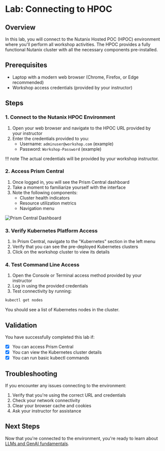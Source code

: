 # Lab: Connecting to HPOC

## Overview

In this lab, you will connect to the Nutanix Hosted POC (HPOC) environment where you'll perform all workshop activities. The HPOC provides a fully functional Nutanix cluster with all the necessary components pre-installed.

## Prerequisites

- Laptop with a modern web browser (Chrome, Firefox, or Edge recommended)
- Workshop access credentials (provided by your instructor)

## Steps

### 1. Connect to the Nutanix HPOC Environment

1. Open your web browser and navigate to the HPOC URL provided by your instructor
2. Enter the credentials provided to you:
   - Username: `adminuser@workshop.com` (example)
   - Password: `Workshop-Password` (example)

!!! note
    The actual credentials will be provided by your workshop instructor.

### 2. Access Prism Central

1. Once logged in, you will see the Prism Central dashboard
2. Take a moment to familiarize yourself with the interface
3. Note the following components:
   - Cluster health indicators
   - Resource utilization metrics
   - Navigation menu

![Prism Central Dashboard](https://via.placeholder.com/800x400?text=Prism+Central+Dashboard)

### 3. Verify Kubernetes Platform Access

1. In Prism Central, navigate to the "Kubernetes" section in the left menu
2. Verify that you can see the pre-deployed Kubernetes clusters
3. Click on the workshop cluster to view its details

### 4. Test Command Line Access

1. Open the Console or Terminal access method provided by your instructor
2. Log in using the provided credentials
3. Test connectivity by running:

```bash
kubectl get nodes
```

You should see a list of Kubernetes nodes in the cluster.

## Validation

You have successfully completed this lab if:

- [x] You can access Prism Central
- [x] You can view the Kubernetes cluster details
- [x] You can run basic kubectl commands

## Troubleshooting

If you encounter any issues connecting to the environment:

1. Verify that you're using the correct URL and credentials
2. Check your network connectivity
3. Clear your browser cache and cookies
4. Ask your instructor for assistance

## Next Steps

Now that you're connected to the environment, you're ready to learn about [LLMs and GenAI fundamentals](../fundamentals/index.md).

